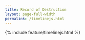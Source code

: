 ```yaml
---
title: Record of Destruction
layout: page-full-width
permalink: /timelinejs.html
---
```


{% include feature/timelinejs.html %}
